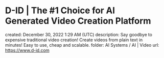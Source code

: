 # D-ID | The #1 Choice for AI Generated Video Creation Platform

created: December 30, 2022 1:29 AM (UTC)
description: Say goodbye to expensive traditional video creation! Create videos from plain text in minutes! Easy to use, cheap and scalable.
folder: AI Systems / AI | Video
url: https://www.d-id.com